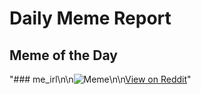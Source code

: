 # Daily Meme Report

## Meme of the Day
"### me_irl\n\n![Meme](https://i.redd.it/jpbb6ytq9axd1.png)\n\n[View on Reddit](https://redd.it/1gd8rkt)"
